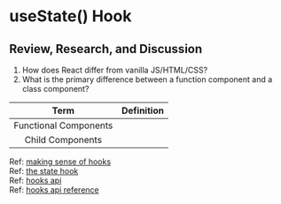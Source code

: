 # useState() Hook  

## Review, Research, and Discussion  

1. How does React differ from vanilla JS/HTML/CSS?  
2. What is the primary difference between a function component and a class component?  


| Term       | Definition   | 
| :--------: | :----------: | 
| Functional Components  |  | 
| Child Components       |  | 

Ref: [making sense of hooks](https://medium.com/@dan_abramov/making-sense-of-react-hooks-fdbde8803889)  
Ref: [the state hook](https://reactjs.org/docs/hooks-state.html)  
Ref: [hooks api](https://reactjs.org/docs/hooks-overview.html)  
Ref: [hooks api reference](https://reactjs.org/docs/hooks-reference.html)  